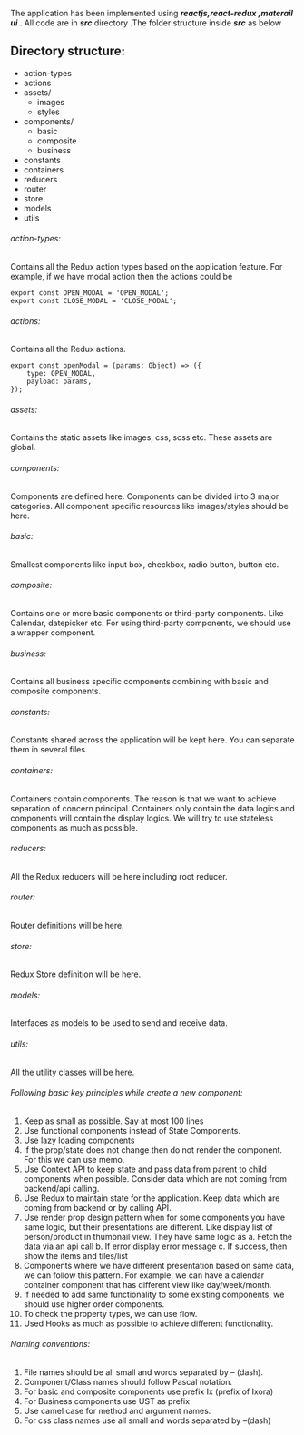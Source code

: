The application has been implemented using **_reactjs,react-redux ,materail ui_** . All code are in **_src_** directory .The folder structure inside **_src_** as below
## Directory structure:
- action-types
- actions
- assets/
  - images
  - styles
- components/
  - basic
  - composite
  - business
- constants 
- containers
- reducers
- router
- store
- models
- utils

###### action-types: 
Contains all the Redux action types based on the application feature. For example, if we have modal action then the actions could be   
```
export const OPEN_MODAL = 'OPEN_MODAL';
export const CLOSE_MODAL = 'CLOSE_MODAL';
```
###### actions:
Contains all the Redux actions.  
```
export const openModal = (params: Object) => ({
    type: OPEN_MODAL,
    payload: params,
});
```
###### assets:   
Contains the static assets like images, css, scss etc. These assets are global.

###### components:  
Components are defined here. Components can be divided into 3 major categories. All component specific resources like images/styles should be here.

###### basic: 
Smallest components like input box, checkbox, radio button, button etc.  

###### composite:  
Contains one or more basic components or third-party components. Like Calendar, datepicker etc. For using third-party components, we should use a wrapper component.  

######  business:   
Contains all business specific components combining with basic and composite components.  

###### constants:  
Constants shared across the application will be kept here. You can separate them in several files.  

###### containers:  
Containers contain components. The reason is that we want to achieve separation of concern principal.  Containers only contain the data logics and components will contain the display logics. We will try to use stateless components as much as possible.

###### reducers:  
All the Redux reducers will be here including root reducer.

###### router:  
Router definitions will be here.

###### store:  
Redux Store definition will be here.

###### models:  
Interfaces as models to be used to send and receive data.

###### utils:  
All the utility classes will be here.

###### Following basic key principles while create a new component:  
1.	Keep as small as possible. Say at most 100 lines  
2.	Use functional components instead of State Components.  
3.	Use lazy loading components  
4.	If the prop/state does not change then do not render the component. For this we can use memo.
5.	Use Context API to keep state and pass data from parent to child components when possible. Consider data which are not coming from backend/api calling.
6.	Use Redux to maintain state for the application. Keep data which are coming from backend or by calling API.
7.	Use render prop design pattern when for some components you have same logic, but their presentations are different. Like display list of person/product in thumbnail view. They have same logic as
a.	Fetch the data via an api call
b.	If error display error message
c.	If success, then show the items and tiles/list
8.	Components where we have different presentation based on same data, we can follow this pattern. For example, we can have a calendar container component that has different view like day/week/month.
9.	If needed to add same functionality to some existing components, we should use higher order components.
10.	To check the property types, we can use flow.
11.	Used Hooks as much as possible to achieve different functionality.

###### Naming conventions:  
1.	File names should be all small and words separated by – (dash).
2.	Component/Class names should follow Pascal notation.
3.	For basic and composite components use prefix Ix (prefix of Ixora)
4.	For Business components use UST as prefix
5.	Use camel case for method and argument names.
6.	For css class names use all small and words separated by –(dash)
